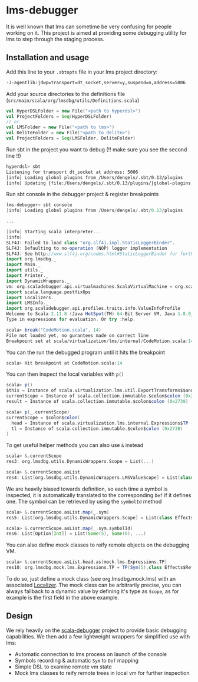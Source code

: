 # lms-debugger
It is well known that lms can sometime be very confusing for people working on it. This project is aimed at providing some debugging utility for lms to step through the staging process.


## Installation and usage
Add this line to your `.sbtopts` file in your lms project directory:

```sh
-J-agentlib:jdwp=transport=dt_socket,server=y,suspend=n,address=5006
```

Add your source directories to the definitions file (`src/main/scala/org/lmsdbg/utils/Definitions.scala`)

```scala
val HyperDSLFolder = new File("<path to hyperdsl>")
val ProjectFolders = Seq(HyperDSLFolder)
// or
val LMSFolder = new File("<path to lms>")
val DeliteFolder = new File("<path to delite>")
val ProjectFolders = Seq(LMSFolder, DeliteFolder)
```

Run sbt in the project you want to debug (!! make sure you see the second line !!)

```bash
hyperdsl> sbt
Listening for transport dt_socket at address: 5006 
[info] Loading global plugins from /Users/dengels/.sbt/0.13/plugins
[info] Updating {file:/Users/dengels/.sbt/0.13/plugins/}global-plugins...
```

Run sbt console in the debugger project & register breakpoints

```scala
lms-debugger> sbt console
[info] Loading global plugins from /Users/dengels/.sbt/0.13/plugins

...

[info] Starting scala interpreter...
[info] 
SLF4J: Failed to load class "org.slf4j.impl.StaticLoggerBinder".
SLF4J: Defaulting to no-operation (NOP) logger implementation
SLF4J: See http://www.slf4j.org/codes.html#StaticLoggerBinder for further details.
import org.lmsdbg._
import Main._
import utils._
import Printer._
import DynamicWrappers._
vm: org.scaladebugger.api.virtualmachines.ScalaVirtualMachine = org.scaladebugger.api.virtualmachines.StandardScalaVirtualMachine@795bf675
import scala.language.postfixOps
import Localizers._
import LMSInfo._
import org.scaladebugger.api.profiles.traits.info.ValueInfoProfile
Welcome to Scala 2.11.8 (Java HotSpot(TM) 64-Bit Server VM, Java 1.8.0_20).
Type in expressions for evaluation. Or try :help.

scala> break("CodeMotion.scala", 14)
File not loaded yet, no gurantees made on correct line
Breakpoint set at scala/virtualization/lms/internal/CodeMotion.scala:14
```

You can the run the debugged program until it hits the breakpoint 

```scala
scala> Hit breakpoint at CodeMotion.scala:14
```

You can then inspect the local variables with `p()`

```scala
scala> p()
$this = Instance of scala.virtualization.lms.util.ExportTransforms$$anon$1 (0x2737)
currentScope = Instance of scala.collection.immutable.$colon$colon (0x2738)
result = Instance of scala.collection.immutable.$colon$colon (0x2739)

scala> p(_.currentScope)
currentScope = $colon$colon(
  head = Instance of scala.virtualization.lms.internal.Expressions$TP (0x273A)
  tl = Instance of scala.collection.immutable.$colon$colon (0x273B)
)
```

To get useful helper methods you can also use `&` instead

```scala
scala> &.currentScope
res3: org.lmsdbg.utils.DynamicWrappers.Scope = List(...)

scala> &.currentScope.asList
res4: List[org.lmsdbg.utils.DynamicWrappers.LMSValueScope] = List(class Expressions$TP{sym = Sym(5), rhs = Instance of scala.virtualization.lms.internal.Effects$Reflect (0x2642)}, ...
```

We are heavily biased towards definition, so each time a symbol is inspected, it is automatically translated to the corresponding `Def` if it defines one. The symbol can be retrieved by using the `symbolId` method

```scala
scala> &.currentScope.asList.map(_.sym)
res5: List[org.lmsdbg.utils.DynamicWrappers.Scope] = List(class Effects$Reflect{x = Instance of ppl.delite.framework.datastructures.DeliteArrayOpsExp$DeliteArrayNew (0x2786), ...

scala> &.currentScope.asList.map(_.sym.symbolId)
res6: List[Option[Int]] = List(Some(5), Some(6), ...)
```

You can also define mock classes to reify remote objects on the debugging VM. 

```scala
scala> &.currentScope.asList.head.as[mock.lms.Expressions.TP]
res10: org.lmsdbg.mock.lms.Expressions.TP = TP(Sym(5),class Effects$Reflect{x = Instance of ppl.delite.framework.datastructures.DeliteArrayOpsExp$DeliteArrayNew (0x2787), summary = Summary.Alloc, deps = Nil})
```

To do so, just define a mock class (see org.lmsdbg.mock.lms) with an associated [Localizer](https://github.com/Stanford-PDM/lms-debugger/blob/master/src/main/scala/org/lmsdbg/utils/Localizers.scala). The mock class can be arbitrarily precise, you can always fallback to a dynamic value by defining it's type as `Scope`, as for example is the first field in the above example.

## Design
We rely heavily on the [scala-debugger](http://scala-debugger.org/) project to provide basic debugging capabilities. We then add a few lightweight wrappers for simplified use with lms:

- Automatic connection to lms process on launch of the console
- Symbols recording & automatic `Sym` to `Def` mapping
- Simple DSL to examine remote vm state
- Mock lms classes to reify remote trees in local vm for further inspection